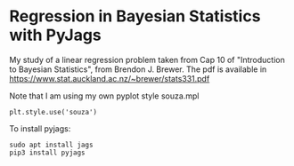 # Regression in Bayesian Statistics with PyJags

My study of a linear regression problem taken from Cap 10 of "Introduction to Bayesian Statistics", from Brendon J. Brewer.
The pdf is available in https://www.stat.auckland.ac.nz/~brewer/stats331.pdf

Note that I am using my own pyplot style souza.mpl 
```
plt.style.use('souza')
```


To install pyjags:
```
sudo apt install jags
pip3 install pyjags
```
